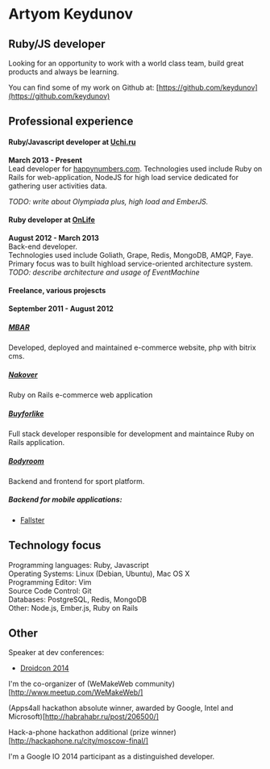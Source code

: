 Artyom Keydunov
===============

Ruby/JS developer
--------------

Looking for an opportunity to work with a world class team, build great products and always be learning.  

You can find some of my work on Github at: [https://github.com/keydunov](https://github.com/keydunov)      


Professional experience
----------------------

#### Ruby/Javascript developer at [Uchi.ru](http://uchi.ru/)
__March 2013 - Present__   
Lead developer for [happynumbers.com](http://happynumbers.com/).
Technologies used include Ruby on Rails for web-application, 
NodeJS for high load service dedicated for gathering user activities data.

_TODO: write about Olympiada plus, high load and EmberJS._


#### Ruby developer at [OnLife](http://onlifegroup.com/)
__August 2012 - March 2013__   
Back-end developer.   
Technologies used include Goliath, Grape, Redis, MongoDB, AMQP, Faye.
Primary focus was to built highload service-oriented architecture system.
_TODO: describe architecture and usage of EventMachine_


#### Freelance, various projescts
__September 2011 - August 2012__  

##### [MBAR](http://www.mbar.ru)
Developed, deployed and maintained e-commerce website, php with bitrix cms.

##### [Nakover](http://nakover.ru/)
Ruby on Rails e-commerce web application

##### [Buyforlike](http://www.buyforlike.com)
Full stack developer responsible for development and maintaince Ruby on Rails application.   

##### [Bodyroom](http://www.bodyroom.com)
Backend and frontend for sport platform.

##### Backend for mobile applications:
  * [Fallster](https://itunes.apple.com/ru/app/fallster/id728374875?mt=8)


Technology focus
----------------
Programming languages: Ruby, Javascript   
Operating Systems: Linux (Debian, Ubuntu), Mac OS X      
Programming Editor: Vim     
Source Code Control: Git     
Databases: PostgreSQL, Redis, MongoDB     
Other: Node.js, Ember.js, Ruby on Rails   


Other
-----

Speaker at dev conferences: 
  * [Droidcon 2014](http://ru.droidcon.com/2014/rapid-mobile-apps-development/)

I'm the co-organizer of (WeMakeWeb community)[http://www.meetup.com/WeMakeWeb/]

(Apps4all hackathon absolute winner, awarded by Google, Intel and Microsoft)[http://habrahabr.ru/post/206500/]

Hack-a-phone hackathon additional (prize winner)[http://hackaphone.ru/city/moscow-final/]

I'm a Google IO 2014 participant as a distinguished developer.
